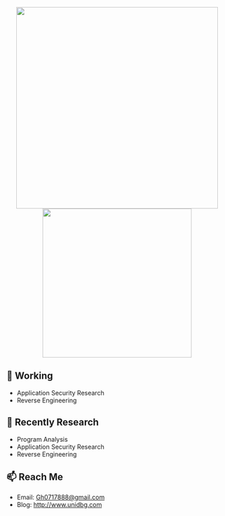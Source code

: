 <p align="center">
  <img src = "https://github-readme-stats.vercel.app/api?username=Ccccccccvvm&show_icons=true&hide_border=true&theme=graywhite&include_all_commits=true&count_private=true" width = 460>
  <img src = "https://github-readme-stats.vercel.app/api/top-langs/?username=Ccccccccvvm&layout=compact&hide_border=true&langs_count=10&theme=graywhite&include_all_commits=true&count_private=true" width = 340>
</p>

## 🔭 Working

- Application Security Research
- Reverse Engineering

## 🌱 Recently Research

- Program Analysis
- Application Security Research
- Reverse Engineering

## 📫 Reach Me

- Email: Gh0717888@gmail.com
- Blog: http://www.unidbg.com

